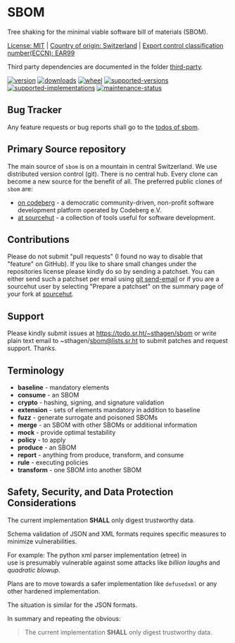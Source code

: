 # SBOM

Tree shaking for the minimal viable software bill of materials (SBOM).

[License: MIT](https://github.com/sthagen/sbom/blob/default/LICENSE) |
[Country of origin: Switzerland](https://git.sr.ht/~sthagen/sbom/tree/default/item/COUNTRY-OF-ORIGIN) |
[Export control classification number(ECCN): EAR99](https://git.sr.ht/~sthagen/sbom/tree/default/item/EXPORT-CONTROL-CLASSIFICATION-NUMBER)

Third party dependencies are documented in the folder [third-party](third-party/README.md).

[![version](https://img.shields.io/pypi/v/sbom.svg?style=flat)](https://pypi.python.org/pypi/sbom/)
[![downloads](https://static.pepy.tech/badge/sbom/month)](https://pepy.tech/project/sbom)
[![wheel](https://img.shields.io/pypi/wheel/sbom.svg?style=flat)](https://pypi.python.org/pypi/sbom/)
[![supported-versions](https://img.shields.io/pypi/pyversions/sbom.svg?style=flat)](https://pypi.python.org/pypi/sbom/)
[![supported-implementations](https://img.shields.io/pypi/implementation/sbom.svg?style=flat)](https://pypi.python.org/pypi/sbom/)
[![maintenance-status](https://img.shields.io/github/commit-activity/y/sthagen/sbom.svg?style=flat)](https://git.sr.ht/~sthagen/sbom/log)

## Bug Tracker

Any feature requests or bug reports shall go to the [todos of sbom](https://todo.sr.ht/~sthagen/sbom).

## Primary Source repository

The main source of `sbom` is on a mountain in central Switzerland.
We use distributed version control (git).
There is no central hub.
Every clone can become a new source for the benefit of all.
The preferred public clones of `sbom` are:

* [on codeberg](https://codeberg.org/sthagen/sbom) - a democratic community-driven, non-profit software development platform operated by Codeberg e.V.
* [at sourcehut](https://git.sr.ht/~sthagen/sbom) - a collection of tools useful for software development.

## Contributions

Please do not submit "pull requests" (I found no way to disable that "feature" on GitHub).
If you like to share small changes under the repositories license please kindly do so by sending a patchset.
You can either send such a patchset per email using [git send-email](https://git-send-email.io) or 
if you are a sourcehut user by selecting "Prepare a patchset" on the summary page of your fork at [sourcehut](https://git.sr.ht/).

## Support

Please kindly submit issues at <https://todo.sr.ht/~sthagen/sbom> or write plain text email to ~sthagen/sbom@lists.sr.ht to submit patches and request support. Thanks.

## Terminology

* **baseline** - mandatory elements
* **consume** - an SBOM
* **crypto** - hashing, signing, and signature validation
* **extension** - sets of elements mandatory in addition to baseline
* **fuzz** - generate surrogate and poisoned SBOMs
* **merge** - an SBOM with other SBOMs or additional information
* **mock** - provide optimal testability
* **policy** - to apply
* **produce** - an SBOM
* **report** - anything from produce, transform, and consume
* **rule** - executing policies
* **transform** - one SBOM into another SBOM

## Safety, Security, and Data Protection Considerations

The current implementation **SHALL** only digest trustworthy data.  

Schema validation of JSON and XML formats requires specific measures to  
minimize vulnerabilities.

For example: The python xml parser implementation (etree) in  
use is presumably vulnerable against some attacks like *billion laughs*
and *quadratic blowup*.

Plans are to move towards a safer implementation like `defusedxml`
or any other hardened implementation.

The situation is similar for the JSON formats.

In summary and repeating the obvious:
> The current implementation **SHALL** only digest trustworthy data.
